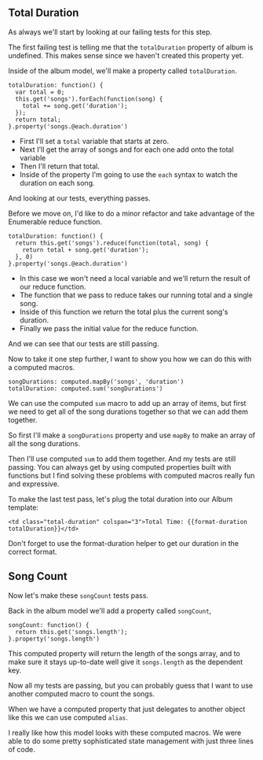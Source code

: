 Total Duration
-------------

As always we'll start by looking at our failing tests for this step.

The first failing test is telling me that the `totalDuration` property of album
is undefined. This makes sense since we haven't created this property yet.

Inside of the album model, we'll make a property called `totalDuration`.

```
totalDuration: function() {
  var total = 0;
  this.get('songs').forEach(function(song) {
    total += song.get('duration');
  });
  return total;
}.property('songs.@each.duration')
```

* First I'll set a `total` variable that starts at zero.
* Next I'll get the array of songs and for each one add onto the total variable
* Then I'll return that total.
* Inside of the property I'm going to use the `each` syntax to watch the
  duration on each song.

And looking at our tests, everything passes.

Before we move on, I'd like to do a minor refactor and take advantage of the
Enumerable reduce function.

```
totalDuration: function() {
  return this.get('songs').reduce(function(total, song) {
    return total + song.get('duration');
  }, 0)
}.property('songs.@each.duration')
```

* In this case we won't need a local variable and we'll return the result of our
reduce function.
* The function that we pass to reduce takes our running total and a single song.
* Inside of this function we return the total plus the current song's duration.
* Finally we pass the initial value for the reduce function.

And we can see that our tests are still passing.

Now to take it one step further, I want to show you how we can do this with a
computed macros.

```
songDurations: computed.mapBy('songs', 'duration')
totalDuration: computed.sum('songDurations')
```

We can use the computed `sum` macro to add up an array of items, but first we
need to get all of the song durations together so that we can add them together.

So first I'll make a `songDurations` property and use `mapBy` to make an array
of all the song durations.

Then I'll use computed `sum` to add them together. And my tests are still
passing. You can always get by using computed properties built with functions
but I find solving these problems with computed macros really fun and
expressive.

To make the last test pass, let's plug the total duration into our Album
template:

```
<td class="total-duration" colspan="3">Total Time: {{format-duration totalDuration}}</td>
```

Don't forget to use the format-duration helper to get our duration in the
correct format.

Song Count
----------

Now let's make these `songCount` tests pass.

Back in the album model we'll add a property called `songCount`,

```
songCount: function() {
  return this.get('songs.length');
}.property('songs.length')
```

This computed property will return the length of the songs array, and to make
sure it stays up-to-date well give it `songs.length` as the dependent key.

Now all my tests are passing, but you can probably guess that I want to use
another computed macro to count the songs.

When we have a computed property that just delegates to another object like this
we can use computed `alias`.

I really like how this model looks with these computed macros. We were able to
do some pretty sophisticated state management with just three lines of code.
